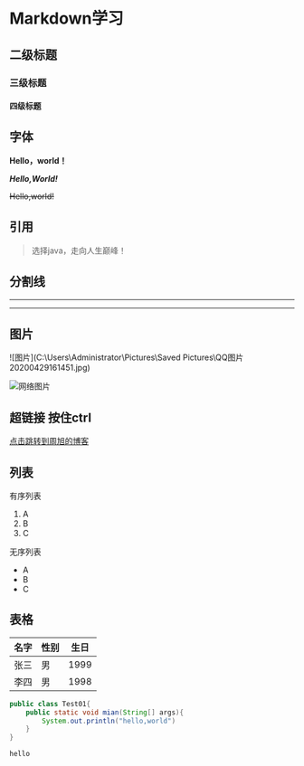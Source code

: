 # Markdown学习

## 二级标题

### 三级标题

#### 四级标题

## 字体

**Hello，world！**

***Hello,World!***

~~Hello,world!~~

## 引用

> 选择java，走向人生巅峰！

## 分割线

---

***

## 图片

![图片](C:\Users\Administrator\Pictures\Saved Pictures\QQ图片20200429161451.jpg)

![网络图片](https://images.cnblogs.com/cnblogs_com/neverth/1592425/o_201219134136SQL%E9%AB%98%E7%BA%A7%20neverth.png)

## 超链接	按住ctrl

[点击跳转到周旭的博客](https://www.cnblogs.com/code-xu/)

## 列表

有序列表

1. A
2. B
3. C

无序列表

- A
- B
- C

## 表格

名字|性别|生日
--|--|--
张三|男|1999
李四|男|1998

```java
public class Test01{
    public static void mian(String[] args){
        System.out.println("hello,world")
    }
}
```

`hello`





